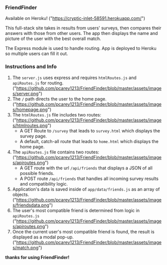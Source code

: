 ### FriendFinder

Available on Heroku! ("https://cryptic-inlet-58591.herokuapp.com/")

This full-stack site takes in results from users' surveys, then compares their answers with those from other users. The app then displays the name and picture of the user with the best overall match.

The Express module is used to handle routing. App is deployed to Heroku so multiple users can fill it out.

### Instructions and Info

1. The `server.js` uses express and requires `htmlRoutes.js` and `apiRoutes.js` for routing. 
   ("https://github.com/pcarey1213/FriendFinder/blob/master/assets/images/server.png")
2. The `/` path directs the user to the home page.
   ("https://github.com/pcarey1213/FriendFinder/blob/master/assets/images/homepage.png")
3. The `htmlRoutes.js` file includes two routes:
   ("https://github.com/pcarey1213/FriendFinder/blob/master/assets/images/htmlroutes.png")
   * A GET Route to `/survey` that leads to `survey.html` which displays the survey page.
   * A default, catch-all route that leads to `home.html` which displays the home page.
4. The `apiRoutes.js` file contains two routes:
   ("https://github.com/pcarey1213/FriendFinder/blob/master/assets/images/apiroutes.png")
   * A GET route with the url `/api/friends` that displays a JSON of all possible friends.
   * A POST route `/api/friends` that handles all incoming survey results and compatibility logic.
5. Application's data is saved inside of `app/data/friends.js` as an array of objects.
   ("https://github.com/pcarey1213/FriendFinder/blob/master/assets/images/friendsdata.png")
6. The user's most compatible friend is determined from logic in `apiRoutes.js`
   ("https://github.com/pcarey1213/FriendFinder/blob/master/assets/images/apiroutes.png")
7. Once the current user's most compatible friend is found, the result is displayed as a modal pop-up.
   ("https://github.com/pcarey1213/FriendFinder/blob/master/assets/images/match.png")

**thanks for using FriendFinder!**
